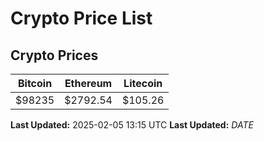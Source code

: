 # Crypto Price List

## Crypto Prices
| Bitcoin | Ethereum | Litecoin |
| ------- | -------- | -------- |
| $98235 | $2792.54 | $105.26 |
**Last Updated:** 2025-02-05 13:15 UTC
**Last Updated:** $DATE$
